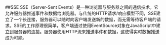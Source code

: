 ##SSE
SSE（Server-Sent Events）是一种浏览器与服务器之间的通信技术，它允许服务器推送事件和数据给浏览器。与传统的HTTP请求/响应模型不同，SSE建立了一个长连接，服务器可以随时向客户端发送新的数据，而无需等待客户端的请求。SSE的工作原理很简单，客户端通过使用EventSource对象在JavaScript中建立到服务器的连接。服务器使用HTTP流来推送事件和数据，这使得实时数据推送成为可能。